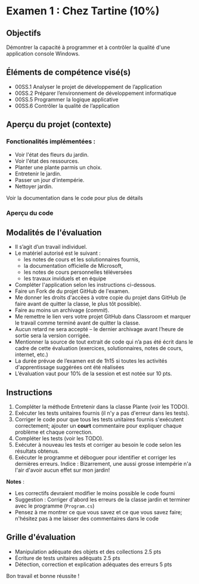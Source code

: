 # Examen 1 : Chez Tartine (10%)

## Objectifs
Démontrer la capacité à programmer et à contrôler la qualité d'une application console Windows.

## Éléments de compétence visé(s)
- 00SS.1 Analyser le projet de développement de l’application
- 00SS.2 Préparer l’environnement de développement informatique
- 00SS.5 Programmer la logique applicative
- 00SS.6 Contrôler la qualité de l’application

## Aperçu du projet (contexte)

### Fonctionalités implémentées :
- Voir l'état des fleurs du jardin.
- Voir l'état des ressources.
- Planter une plante parmis un choix.
- Entretenir le jardin.
- Passer un jour d'intempérie.
- Nettoyer jardin.

Voir la documentation dans le code pour plus de détails

### Aperçu du code



## Modalités de l'évaluation
- Il s’agit d’un travail individuel.
- Le matériel autorisé est le suivant :
	- les notes de cours et les solutionnaires fournis, 
	- la documentation officielle de Microsoft, 
	- les notes de cours personnelles téléversées
	- les travaux inviduels et en équipe
- Compléter l'application selon les instructions ci-dessous.
- Faire un Fork de du projet GitHub de l'examen.
- Me donner les droits d'accèes à votre copie du projet dans GitHub (le faire avant de quitter la classe, le plus tôt possible).
- Faire au moins un archivage (_commit_).
- Me remettre le lien vers votre projet GitHub dans Classroom et marquer le travail comme terminé avant de quitter la classe.
- Aucun retard ne sera accepté – le dernier archivage avant l’heure de sortie sera la version corrigée.
- Mentionner la source de tout extrait de code qui n’a pas été écrit dans le cadre de cette évaluation (exercices, solutionnaires, notes de cours, internet, etc.)
- La durée prévue de l’examen est de 1h15 si toutes les activités d'apprentissage suggérées ont été réalisées
- L’évaluation vaut pour 10% de la session et est notée sur 10 pts.

## Instructions
1. Compléter la méthode Entretenir dans la classe Plante (voir les TODO).
2. Exécuter les tests unitaires fournis (il n'y a pas d'erreur dans les tests).
3. Corriger le code pour que tous les tests unitaires fournis s'exécutent correctement; ajouter un **court** commentaire pour expliquer chaque problème et chaque correction.
3. Compléter les tests (voir les TODO).
4. Exécuter à nouveau les tests et corriger au besoin le code selon les résultats obtenus.
5. Exécuter le programme et déboguer pour identifier et corriger les dernières erreurs. Indice : Bizarrement, une aussi grosse intempérie n'a l'air d'avoir aucun effet sur mon jardin!

**Notes** : 
- Les correctifs devraient modifier le moins possible le code fourni
- Suggestion : Corriger d'abord les erreurs de la classe jardin et terminer avec le programme (`Program.cs`)
- Pensez à me montrer ce que vous savez et ce que vous savez faire; n'hésitez pas à me laisser des commentaires dans le code

## Grille d'évaluation
- Manipulation adéquate des objets et des collections 2.5 pts
- Écriture de tests unitaires adéquats 2.5 pts
- Détection, correction et explication adéquates des erreurs  5 pts

Bon travail et bonne réussite !
